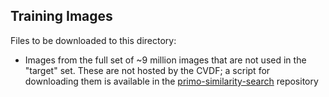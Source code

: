 Training Images
---------------

Files to be downloaded to this directory:

* Images from the full set of ~9 million images that are not used in the
  "target" set. These are not hosted by the CVDF; a script for downloading
  them is available in the [primo-similarity-search](https://github.com/uwmisl/primo-similarity-search)
  repository
